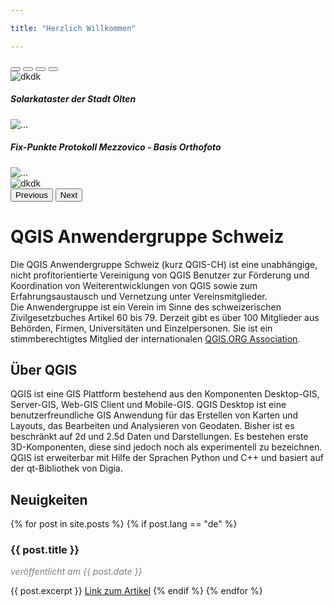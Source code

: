 ```yaml
---

title: "Herzlich Willkommen"

---
```


<div class="row">
<div class="col-md-12">

<div id="carouselExampleIndicators" class="carousel slide">
  <div class="carousel-indicators">
    <button type="button" data-bs-target="#carouselExampleIndicators" data-bs-slide-to="0" class="active" aria-current="true" aria-label="Slide 1"></button>
    <button type="button" data-bs-target="#carouselExampleIndicators" data-bs-slide-to="1" aria-label="Slide 2"></button>
    <button type="button" data-bs-target="#carouselExampleIndicators" data-bs-slide-to="2" aria-label="Slide 3"></button>
    <button type="button" data-bs-target="#carouselExampleIndicators" data-bs-slide-to="3" aria-label="Slide 4"></button>
  </div>
  <div class="carousel-inner">
    <div class="carousel-item active">
      <img src="{% link /assets/main/image1.png %}" class="d-block w-100" alt="dkdk">
      <div class="carousel-caption d-none d-md-block">
        <h5>Solarkataster der Stadt Olten</h5>
      </div>
    </div>
    <div class="carousel-item">
      <img src="{% link /assets/main/image2.jpeg %}" class="d-block w-100" alt="...">
      <div class="carousel-caption d-none d-md-block">
        <h5>Fix-Punkte Protokoll Mezzovico - Basis Orthofoto</h5>
      </div>
    </div>
    <div class="carousel-item">
      <img src="{% link /assets/main/image3.png %}" class="d-block w-100" alt="...">
    </div>
    <div class="carousel-item">
      <img src="{% link /assets/main/image4.png %}" class="d-block w-100" alt="dkdk">
    </div>
  </div>
  <button class="carousel-control-prev" type="button" data-bs-target="#carouselExampleIndicators" data-bs-slide="prev">
    <span class="carousel-control-prev-icon" aria-hidden="true"></span>
    <span class="visually-hidden">Previous</span>
  </button>
  <button class="carousel-control-next" type="button" data-bs-target="#carouselExampleIndicators" data-bs-slide="next">
    <span class="carousel-control-next-icon" aria-hidden="true"></span>
    <span class="visually-hidden">Next</span>
  </button>
</div>

  </div>
</div>
<div class="row">
  <div class="col-md-12 text-center">
    <h1>QGIS Anwendergruppe Schweiz</h1>
  </div>
</div>
<div class="row">
  <div class="col-md-12 text-center fw-bold mt-2 mb-2">
Die QGIS Anwendergruppe Schweiz (kurz QGIS-CH) ist eine unabhängige, nicht
profitorientierte Vereinigung von QGIS Benutzer zur Förderung und Koordination
von Weiterentwicklungen von QGIS sowie zum Erfahrungsaustausch und
Vernetzung unter Vereinsmitglieder.
  </div>
  <div class="col-md-12 text-center mt-2 mb-5">Die Anwendergruppe ist
ein Verein im Sinne des schweizerischen Zivilgesetzbuches Artikel 60 bis 79.
Derzeit gibt es über 100 Mitglieder aus Behörden, Firmen, Universitäten und
Einzelpersonen. Sie ist ein stimmberechtigtes Mitglied der internationalen
<a href="https://qgis.org/en/site/getinvolved/governance/charter/index.html" class="external-link">QGIS.ORG Association</a>.
  </div>
</div>
<div class="row">
  <div class="col-md-8">  
    <div class="row">
      <div class="col-md-12">
        <h2>Über QGIS</h2>
      </div>  
      <div class="col-md-12">
QGIS ist eine GIS Plattform bestehend aus den Komponenten Desktop-GIS, Server-GIS,
Web-GIS Client und Mobile-GIS. QGIS Desktop ist eine benutzerfreundliche GIS
Anwendung für das Erstellen von Karten und Layouts, das Bearbeiten und Analysieren
von Geodaten. Bisher ist es beschränkt auf 2d und 2.5d Daten und Darstellungen.
Es bestehen erste 3D-Komponenten, diese sind jedoch noch als experimentell zu
bezeichnen. QGIS ist erweiterbar mit Hilfe der Sprachen Python und C++ und basiert
auf der qt-Bibliothek von Digia.
      </div>
    </div>
  </div>
  <div class="col-md-4 font-size-sm">
    <div class="row">
      <div class="col-md-12">
        <h2>Neuigkeiten</h2>
      </div>
      <div class="col-md-12">
        {% for post in site.posts %}
        {% if post.lang == "de" %}
        <h3>{{ post.title }}</h3>
        <p style="color: gray;"><i>veröffentlicht am {{ post.date }}</i></p>
        {{ post.excerpt }}
        <a href="{{ post.url }}">Link zum Artikel</a>
        {% endif %}
        {% endfor %}
      </div>
    </div>
  </div>
</div>
